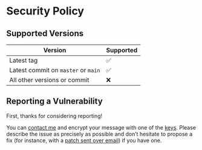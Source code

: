 <!-- insert
---
title: "Security Policy"
summary: "Guidelines to report a security issue"
date: 2022-08-14T14:00:23+02:00
weight: 5000
draft: false
---
end_insert -->

<!-- remove -->
# Security Policy
<!-- end_remove -->

## Supported Versions

<!-- Use this section to tell people about which versions of your project are -->
<!-- currently being supported with security updates. -->

| Version                          | Supported          |
| -------                          | ------------------ |
| Latest tag                       | ✅                 |
| Latest commit on `master` or `main` | ✅                 |
| All other versions or commit     | ❌ |

## Reporting a Vulnerability

First, thanks for considering reporting!

You can [contact me][contact] and encrypt your message with one of the [keys][].
Please describe the issue as precisely as possible and don’t hesitate to propose a fix (for instance, with a [patch sent over email][sendmail]) if you have one.

<!-- Use this section to tell people how to report a vulnerability. -->

<!-- Tell them where to go, how often they can expect to get an update on a -->
<!-- reported vulnerability, what to expect if the vulnerability is accepted or -->
<!-- declined, etc. -->

[contact]: https://cj.rs/contact/
[keys]: https://cj.rs/contact/#keys
[sendmail]: https://git-send-email.io/
